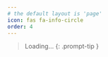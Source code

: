 ```yaml
---
# the default layout is 'page'
icon: fas fa-info-circle
order: 4
---
```


> Loading...
{: .prompt-tip }
